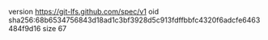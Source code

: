 version https://git-lfs.github.com/spec/v1
oid sha256:68b6534756843d18ad1c3bf3928d5c913fdffbbfc4320f6adcfe6463484f9d16
size 67
